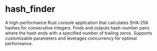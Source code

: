 # hash_finder
A high-performance Rust console application that calculates SHA-256 hashes for consecutive integers. Finds and outputs hash-number pairs where the hash ends with a specified number of trailing zeros. Supports customizable parameters and leverages concurrency for optimal performance.
